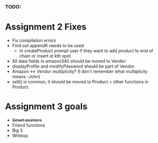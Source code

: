 ### TODO:

# Assignment 2 Fixes
- Fix compilation errors
- Find out appendK needs to be used
  - In createProduct prompt user if they want to add product to end of chain or insert at kth spot
- All data fields in amazon340 should be moved to Vendor
- displayProfile and modifyPassword should be part of Vendor.
- Amazon <-> Vendor multiplicity? (I don't remember what multiplicity means -John)
- sell() is common, it should be moved to Product + other functions in Product.

# Assignment 3 goals
- ~~Smart pointers~~
- Friend functions
- Big 3
- Writeup

